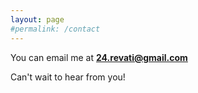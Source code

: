 ```yaml
---
layout: page
#permalink: /contact
---
```


You can email me at **24.revati@gmail.com**

Can't wait to hear from you!